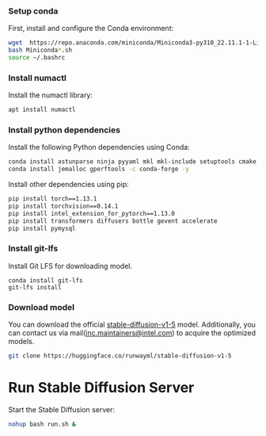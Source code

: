 ### Setup conda

First, install and configure the Conda environment:

```bash
wget  https://repo.anaconda.com/miniconda/Miniconda3-py310_22.11.1-1-Linux-x86_64.sh
bash Miniconda*.sh
source ~/.bashrc
```

### Install numactl

Install the numactl library:

```bash
apt install numactl
```

### Install python dependencies

Install the following Python dependencies using Conda:

```bash
conda install astunparse ninja pyyaml mkl mkl-include setuptools cmake cffi typing_extensions future six requests dataclasses -y
conda install jemalloc gperftools -c conda-forge -y
```

Install other dependencies using pip:

```bash
pip install torch==1.13.1
pip install torchvision==0.14.1
pip install intel_extension_for_pytorch==1.13.0
pip install transformers diffusers bottle gevent accelerate
pip install pymysql
```


### Install git-lfs

Install Git LFS for downloading model.

```
conda install git-lfs
git-lfs install
```

### Download model

You can download the official [stable-diffusion-v1-5](https://huggingface.co/runwayml/stable-diffusion-v1-5) model. Additionally, you can contact us via mail(inc.maintainers@intel.com) to acquire the optimized models.

```bash
git clone https://huggingface.co/runwayml/stable-diffusion-v1-5
```

# Run Stable Diffusion Server

Start the Stable Diffusion server:

```bash
nohup bash run.sh &
```
